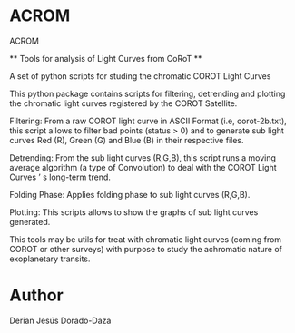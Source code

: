 # ACROM
ACROM

** Tools for analysis of Light Curves from CoRoT **


A set of python scripts for studing the chromatic COROT Light Curves

This python package contains scripts for filtering, detrending and plotting  the chromatic light curves registered by the COROT Satellite.

Filtering: From a raw COROT light curve in ASCII Format (i.e, corot-2b.txt), this script allows to filter bad points (status > 0) and to generate sub light curves Red (R), Green (G) and Blue (B) in their respective files.

Detrending: From the sub light curves (R,G,B), this script runs a moving average algorithm  (a type of Convolution) to deal  with the COROT Light Curves ’ s long-term trend.

Folding Phase: Applies folding phase to sub light curves (R,G,B).

Plotting: This scripts allows to show the graphs of sub light curves generated.

This tools may be utils for treat with chromatic light curves (coming from COROT or other surveys) with purpose to study the  achromatic nature of exoplanetary transits.

# Author

Derian Jesús Dorado-Daza
